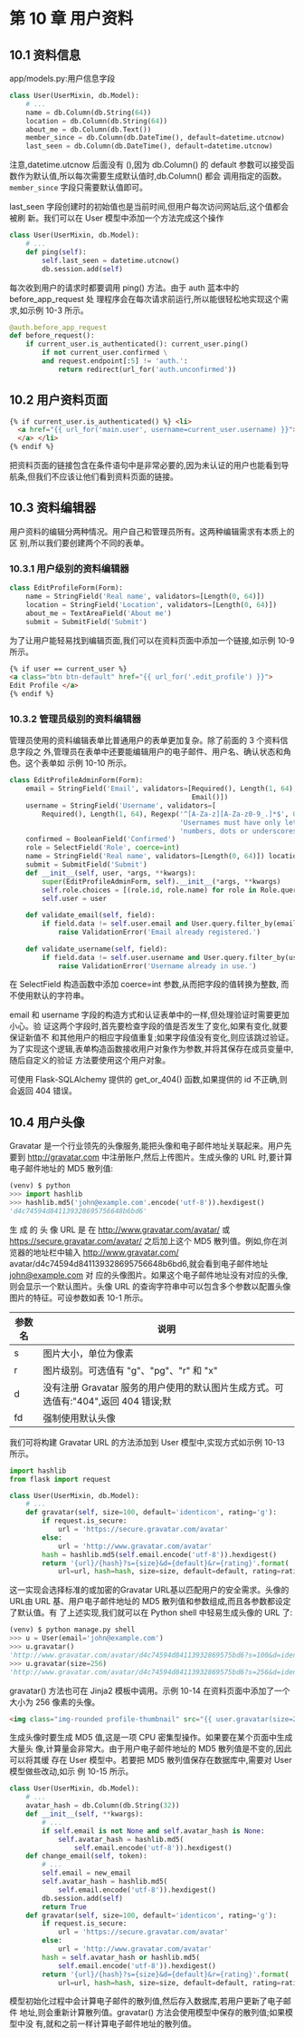 # 第 10 章 用户资料

## 10.1 资料信息

app/models.py:用户信息字段

```python
class User(UserMixin, db.Model):
    # ...
    name = db.Column(db.String(64))
    location = db.Column(db.String(64))
    about_me = db.Column(db.Text())
    member_since = db.Column(db.DateTime(), default=datetime.utcnow)
    last_seen = db.Column(db.DateTime(), default=datetime.utcnow)
```

注意,datetime.utcnow 后面没有 (),因为 db.Column() 的 default 参数可以接受函数作为默认值,所以每次需要生成默认值时,db.Column() 都会 调用指定的函数。`member_since` 字段只需要默认值即可。

last_seen 字段创建时的初始值也是当前时间,但用户每次访问网站后,这个值都会被刷 新。我们可以在 User 模型中添加一个方法完成这个操作

```python
class User(UserMixin, db.Model):
    # ...
    def ping(self):
        self.last_seen = datetime.utcnow()
        db.session.add(self)
```

每次收到用户的请求时都要调用 ping() 方法。由于 auth 蓝本中的 before_app_request 处 理程序会在每次请求前运行,所以能很轻松地实现这个需求,如示例 10-3 所示。

```python
@auth.before_app_request
def before_request():
    if current_user.is_authenticated(): current_user.ping()
        if not current_user.confirmed \
        and request.endpoint[:5] != 'auth.': 
            return redirect(url_for('auth.unconfirmed'))
```

## 10.2 用户资料页面

```html
{% if current_user.is_authenticated() %} <li>
  <a href="{{ url_for('main.user', username=current_user.username) }}"> Profile
  </a> </li>
{% endif %}
```

把资料页面的链接包含在条件语句中是非常必要的,因为未认证的用户也能看到导航条,但我们不应该让他们看到资料页面的链接。

## 10.3 资料编辑器

用户资料的编辑分两种情况。用户自己和管理员所有。这两种编辑需求有本质上的区 别,所以我们要创建两个不同的表单。

### 10.3.1 用户级别的资料编辑器

```python
class EditProfileForm(Form):
    name = StringField('Real name', validators=[Length(0, 64)])
    location = StringField('Location', validators=[Length(0, 64)])
    about_me = TextAreaField('About me')
    submit = SubmitField('Submit')
```

为了让用户能轻易找到编辑页面,我们可以在资料页面中添加一个链接,如示例 10-9 所示。 

```html
{% if user == current_user %}
<a class="btn btn-default" href="{{ url_for('.edit_profile') }}">
Edit Profile </a>
{% endif %}
```

### 10.3.2 管理员级别的资料编辑器

管理员使用的资料编辑表单比普通用户的表单更加复杂。除了前面的 3 个资料信息字段之 外,管理员在表单中还要能编辑用户的电子邮件、用户名、确认状态和角色。这个表单如 示例 10-10 所示。

```python
class EditProfileAdminForm(Form):
    email = StringField('Email', validators=[Required(), Length(1, 64),
                                             Email()]) 
    username = StringField('Username', validators=[
        Required(), Length(1, 64), Regexp('^[A-Za-z][A-Za-z0-9_.]*$', 0,
                                          'Usernames must have only letters, '
                                          'numbers, dots or underscores')])
    confirmed = BooleanField('Confirmed')
    role = SelectField('Role', coerce=int)
    name = StringField('Real name', validators=[Length(0, 64)]) location = StringField('Location', validators=[Length(0, 64)]) about_me = TextAreaField('About me')
    submit = SubmitField('Submit')
    def __init__(self, user, *args, **kwargs): 
        super(EditProfileAdminForm, self).__init__(*args, **kwargs) 
        self.role.choices = [(role.id, role.name) for role in Role.query.order_by(Role.name).all()]
        self.user = user
    
    def validate_email(self, field):
        if field.data != self.user.email and User.query.filter_by(email=field.data).first():
            raise ValidationError('Email already registered.')
    
    def validate_username(self, field):
        if field.data != self.user.username and User.query.filter_by(username=field.data).first():
            raise ValidationError('Username already in use.')
```

在 SelectField 构造函数中添加 coerce=int 参数,从而把字段的值转换为整数, 而不使用默认的字符串。

email 和 username 字段的构造方式和认证表单中的一样,但处理验证时需要更加小心。验 证这两个字段时,首先要检查字段的值是否发生了变化,如果有变化,就要保证新值不 和其他用户的相应字段值重复;如果字段值没有变化,则应该跳过验证。为了实现这个逻辑,表单构造函数接收用户对象作为参数,并将其保存在成员变量中,随后自定义的验证 方法要使用这个用户对象。

可使用 Flask-SQLAlchemy 提供的 get_or_404() 函数,如果提供的 id 不正确,则会返回 404 错误。

## 10.4 用户头像

Gravatar 是一个行业领先的头像服务,能把头像和电子邮件地址关联起来。用户先要到 http://gravatar.com 中注册账户,然后上传图片。生成头像的 URL 时,要计算电子邮件地址的 MD5 散列值:

```python
(venv) $ python
>>> import hashlib
>>> hashlib.md5('john@example.com'.encode('utf-8')).hexdigest()
'd4c74594d841139328695756648b6bd6'
```

生 成 的 头 像 URL 是 在 http://www.gravatar.com/avatar/ 或 https://secure.gravatar.com/avatar/ 之后加上这个 MD5 散列值。例如,你在浏览器的地址栏中输入 http://www.gravatar.com/ avatar/d4c74594d841139328695756648b6bd6,就会看到电子邮件地址 john@example.com 对 应的头像图片。如果这个电子邮件地址没有对应的头像,则会显示一个默认图片。头像 URL 的查询字符串中可以包含多个参数以配置头像图片的特征。可设参数如表 10-1 所示。

| 参数名  | 说明                                       |
| ---- | ---------------------------------------- |
| s    | 图片大小，单位为像素                               |
| r    | 图片级别。可选值有 "g"、"pg"、"r" 和 "x"             |
| d    | 没有注册 Gravatar 服务的用户使用的默认图片生成方式。可选值有:"404",返回 404 错误;默 |
| fd   | 强制使用默认头像                                 |

我们可将构建 Gravatar URL 的方法添加到 User 模型中,实现方式如示例 10-13 所示。 

```python
import hashlib
from flask import request

class User(UserMixin, db.Model):
    # ...
    def gravatar(self, size=100, default='identicon', rating='g'):
        if request.is_secure:
            url = 'https://secure.gravatar.com/avatar'
        else:
            url = 'http://www.gravatar.com/avatar'
        hash = hashlib.md5(self.email.encode('utf-8')).hexdigest()
        return '{url}/{hash}?s={size}&d={default}&r={rating}'.format(
            url=url, hash=hash, size=size, default=default, rating=rating)
```

这一实现会选择标准的或加密的Gravatar URL基以匹配用户的安全需求。头像的URL由 URL 基、用户电子邮件地址的 MD5 散列值和参数组成,而且各参数都设定了默认值。有 了上述实现,我们就可以在 Python shell 中轻易生成头像的 URL 了:

```python
(venv) $ python manage.py shell
>>> u = User(email='john@example.com')
>>> u.gravatar()
'http://www.gravatar.com/avatar/d4c74594d84113932869575bd6?s=100&d=identicon&r=g'
>>> u.gravatar(size=256)
'http://www.gravatar.com/avatar/d4c74594d84113932869575bd6?s=256&d=identicon&r=g'
```

gravatar() 方法也可在 Jinja2 模板中调用。示例 10-14 在资料页面中添加了一个大小为 256 像素的头像。

```html
<img class="img-rounded profile-thumbnail" src="{{ user.gravatar(size=256) }}"> 
```

生成头像时要生成 MD5 值,这是一项 CPU 密集型操作。如果要在某个页面中生成大量头 像,计算量会非常大。由于用户电子邮件地址的 MD5 散列值是不变的,因此可以将其缓 存在 User 模型中。若要把 MD5 散列值保存在数据库中,需要对 User 模型做些改动,如示 例 10-15 所示。

```python
class User(UserMixin, db.Model):
    # ...
    avatar_hash = db.Column(db.String(32))
    def __init__(self, **kwargs):
        # ...
        if self.email is not None and self.avatar_hash is None:
            self.avatar_hash = hashlib.md5(
                self.email.encode('utf-8')).hexdigest()
    def change_email(self, token):
        # ...
        self.email = new_email
        self.avatar_hash = hashlib.md5(
            self.email.encode('utf-8')).hexdigest()
        db.session.add(self)
        return True
    def gravatar(self, size=100, default='identicon', rating='g'):
        if request.is_secure:
            url = 'https://secure.gravatar.com/avatar'
        else:
            url = 'http://www.gravatar.com/avatar'
        hash = self.avatar_hash or hashlib.md5(
            self.email.encode('utf-8')).hexdigest()
        return '{url}/{hash}?s={size}&d={default}&r={rating}'.format(
            url=url, hash=hash, size=size, default=default, rating=rating)
```

模型初始化过程中会计算电子邮件的散列值,然后存入数据库,若用户更新了电子邮件 地址,则会重新计算散列值。gravatar() 方法会使用模型中保存的散列值;如果模型中没 有,就和之前一样计算电子邮件地址的散列值。
